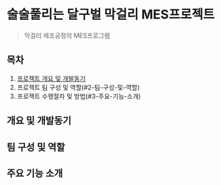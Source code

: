 # 술술풀리는 달구벌 막걸리 MES프로젝트
> 막걸리 제조공정의 MES프로그램

## 목차
1. [프로젝트 개요 및 개발동기](#1-개요-및-개발동기)
2. 프로젝트 팀 구성 및 역할(#2-팀-구성-및-역할)
3. 프로젝트 수행절차 및 방법(#3-주요-기능-소개)

## 개요 및 개발동기
### 

## 팀 구성 및 역할

## 주요 기능 소개

